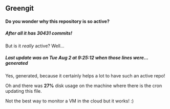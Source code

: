 ## Greengit

#### Do you wonder why this repository is so active?

##### After all it has 30431 commits!

But is it *really* active? Well...

##### Last update was on Tue Aug 2 at 9:25:12 when those lines were... generated

Yes, generated, because it certainly helps a lot to have such an active repo!

Oh and there was **27%** disk usage on the machine
where there is the cron updating this file.

Not the best way to monitor a VM in the cloud but it works! :)
